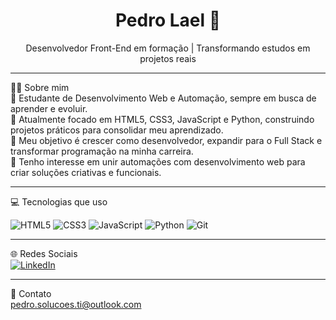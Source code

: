 <h1 align="center">Pedro Lael 🚀</h1>
<p align="center">Desenvolvedor Front-End em formação | Transformando estudos em projetos reais</p>

---

👨‍💻 Sobre mim  
📘 Estudante de Desenvolvimento Web e Automação, sempre em busca de aprender e evoluir.  
🚀 Atualmente focado em HTML5, CSS3, JavaScript e Python, construindo projetos práticos para consolidar meu aprendizado.  
🎯 Meu objetivo é crescer como desenvolvedor, expandir para o Full Stack e transformar programação na minha carreira.  
🧩 Tenho interesse em unir automações com desenvolvimento web para criar soluções criativas e funcionais.  

---

💻 Tecnologias que uso  

<p align="left">
  <img src="https://img.shields.io/badge/HTML5-E34F26?style=for-the-badge&logo=html5&logoColor=white" alt="HTML5"/>
  <img src="https://img.shields.io/badge/CSS3-1572B6?style=for-the-badge&logo=css3&logoColor=white" alt="CSS3"/>
  <img src="https://img.shields.io/badge/JavaScript-F7DF1E?style=for-the-badge&logo=javascript&logoColor=black" alt="JavaScript"/>
  <img src="https://img.shields.io/badge/Python-3776AB?style=for-the-badge&logo=python&logoColor=white" alt="Python"/>
  <img src="https://img.shields.io/badge/Git-F05032?style=for-the-badge&logo=git&logoColor=white" alt="Git"/>
</p>  

---

🌐 Redes Sociais  
[![LinkedIn](https://img.shields.io/badge/LinkedIn-0A66C2?style=for-the-badge&logo=linkedin&logoColor=white)](https://www.linkedin.com/in/pedro-lael-7a1b9a37a/)  

---

📩 Contato  
pedro.solucoes.ti@outlook.com
